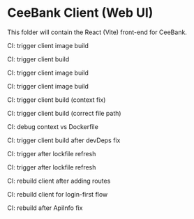 # CeeBank Client (Web UI)

This folder will contain the React (Vite) front-end for CeeBank.

CI: trigger client image build

CI: trigger client build

CI: trigger client image build

CI: trigger client image build

CI: trigger client build (context fix)

CI: trigger client build (correct file path)

CI: debug context vs Dockerfile

CI: trigger client build after devDeps fix

CI: trigger after lockfile refresh

CI: trigger after lockfile refresh

CI: rebuild client after adding routes

CI: rebuild client for login-first flow

CI: rebuild after ApiInfo fix
